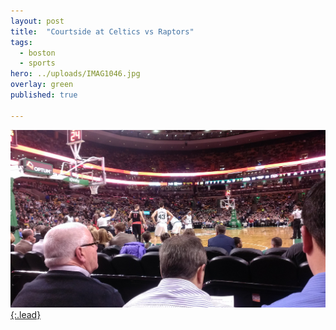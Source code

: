 ```yaml
---
layout: post
title:  "Courtside at Celtics vs Raptors"
tags:
  - boston
  - sports
hero: ../uploads/IMAG1046.jpg
overlay: green
published: true

---
```


[![my shadow](../uploads/IMAG1046.jpg){:.lead}](../uploads/IMAG1046.jpg)